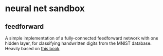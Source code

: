 # neural net sandbox

## feedforward

A simple implementation of a fully-connected feedforward network with one hidden layer, for classifying handwritten digits from the MNIST database. Heavily based on [this book](http://neuralnetworksanddeeplearning.com/)
